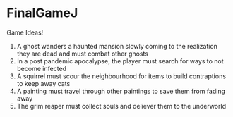 # FinalGameJ

Game Ideas!

1. A ghost wanders a haunted mansion slowly coming to the realization they are dead and must combat other ghosts
2. In a post pandemic apocalypse, the player must search for ways to not become infected
3. A squirrel must scour the neighbourhood for items to build contraptions to keep away cats
4. A painting must travel through other paintings to save them from fading away
5. The grim reaper must collect souls and deliever them to the underworld
